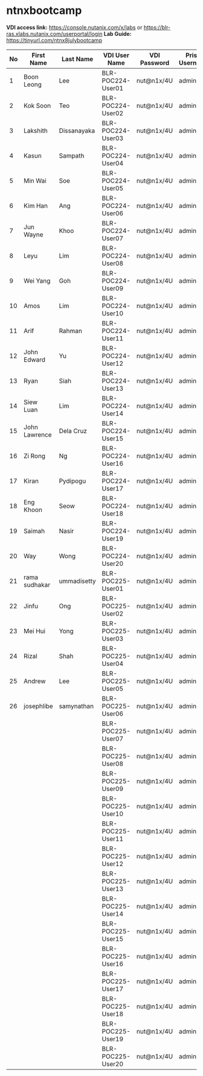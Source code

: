# ntnxbootcamp
**VDI access link:** https://console.nutanix.com/x/labs or https://blr-ras.xlabs.nutanix.com/userportal/login
**Lab Guide:** https://tinyurl.com/ntnx8julybootcamp

| No | First Name    | Last Name   | VDI User Name     | VDI Password | Prism Username | Prism Password | Prism Element IP                                           | Prism Central IP                                          |
| -- | ------------- | ----------- | ----------------- | ------------ | -------------- | -------------- | ---------------------------------------------------------- | --------------------------------------------------------- |
| 1  | Boon Leong    | Lee         | BLR-POC224-User01 | nut@n1x/4U   | admin          | nut@n1x/4U     | [https://10.136.224.37:9440/](https://10.136.224.37:9440/) | [https://10.136.224.39:9440](https://10.136.224.39:9440/) |
| 2  | Kok Soon      | Teo         | BLR-POC224-User02 | nut@n1x/4U   | admin          | nut@n1x/4U     | [https://10.136.224.37:9440/](https://10.136.224.37:9440/) | [https://10.136.224.39:9441](https://10.136.224.39:9440/) |
| 3  | Lakshith      | Dissanayaka | BLR-POC224-User03 | nut@n1x/4U   | admin          | nut@n1x/4U     | [https://10.136.224.37:9440/](https://10.136.224.37:9440/) | [https://10.136.224.39:9442](https://10.136.224.39:9440/) |
| 4  | Kasun         | Sampath     | BLR-POC224-User04 | nut@n1x/4U   | admin          | nut@n1x/4U     | [https://10.136.224.37:9440/](https://10.136.224.37:9440/) | [https://10.136.224.39:9443](https://10.136.224.39:9440/) |
| 5  | Min Wai       | Soe         | BLR-POC224-User05 | nut@n1x/4U   | admin          | nut@n1x/4U     | [https://10.136.224.37:9440/](https://10.136.224.37:9440/) | [https://10.136.224.39:9444](https://10.136.224.39:9440/) |
| 6  | Kim Han       | Ang         | BLR-POC224-User06 | nut@n1x/4U   | admin          | nut@n1x/4U     | [https://10.136.224.37:9440/](https://10.136.224.37:9440/) | [https://10.136.224.39:9445](https://10.136.224.39:9440/) |
| 7  | Jun Wayne     | Khoo        | BLR-POC224-User07 | nut@n1x/4U   | admin          | nut@n1x/4U     | [https://10.136.224.37:9440/](https://10.136.224.37:9440/) | [https://10.136.224.39:9446](https://10.136.224.39:9440/) |
| 8  | Leyu          | Lim         | BLR-POC224-User08 | nut@n1x/4U   | admin          | nut@n1x/4U     | [https://10.136.224.37:9440/](https://10.136.224.37:9440/) | [https://10.136.224.39:9447](https://10.136.224.39:9440/) |
| 9  | Wei Yang      | Goh         | BLR-POC224-User09 | nut@n1x/4U   | admin          | nut@n1x/4U     | [https://10.136.224.37:9440/](https://10.136.224.37:9440/) | [https://10.136.224.39:9448](https://10.136.224.39:9440/) |
| 10 | Amos          | Lim         | BLR-POC224-User10 | nut@n1x/4U   | admin          | nut@n1x/4U     | [https://10.136.224.37:9440/](https://10.136.224.37:9440/) | [https://10.136.224.39:9449](https://10.136.224.39:9440/) |
| 11 | Arif          | Rahman      | BLR-POC224-User11 | nut@n1x/4U   | admin          | nut@n1x/4U     | [https://10.136.224.37:9440/](https://10.136.224.37:9440/) | [https://10.136.224.39:9450](https://10.136.224.39:9440/) |
| 12 | John Edward   | Yu          | BLR-POC224-User12 | nut@n1x/4U   | admin          | nut@n1x/4U     | [https://10.136.224.37:9440/](https://10.136.224.37:9440/) | [https://10.136.224.39:9451](https://10.136.224.39:9440/) |
| 13 | Ryan          | Siah        | BLR-POC224-User13 | nut@n1x/4U   | admin          | nut@n1x/4U     | [https://10.136.224.37:9440/](https://10.136.224.37:9440/) | [https://10.136.224.39:9452](https://10.136.224.39:9440/) |
| 14 | Siew Luan     | Lim         | BLR-POC224-User14 | nut@n1x/4U   | admin          | nut@n1x/4U     | [https://10.136.224.37:9440/](https://10.136.224.37:9440/) | [https://10.136.224.39:9453](https://10.136.224.39:9440/) |
| 15 | John Lawrence | Dela Cruz   | BLR-POC224-User15 | nut@n1x/4U   | admin          | nut@n1x/4U     | [https://10.136.224.37:9440/](https://10.136.224.37:9440/) | [https://10.136.224.39:9454](https://10.136.224.39:9440/) |
| 16 | Zi Rong       | Ng          | BLR-POC224-User16 | nut@n1x/4U   | admin          | nut@n1x/4U     | [https://10.136.224.37:9440/](https://10.136.224.37:9440/) | [https://10.136.224.39:9455](https://10.136.224.39:9440/) |
| 17 | Kiran         | Pydipogu    | BLR-POC224-User17 | nut@n1x/4U   | admin          | nut@n1x/4U     | [https://10.136.224.37:9440/](https://10.136.224.37:9440/) | [https://10.136.224.39:9456](https://10.136.224.39:9440/) |
| 18 | Eng Khoon     | Seow        | BLR-POC224-User18 | nut@n1x/4U   | admin          | nut@n1x/4U     | [https://10.136.224.37:9440/](https://10.136.224.37:9440/) | [https://10.136.224.39:9457](https://10.136.224.39:9440/) |
| 19 | Saimah        | Nasir       | BLR-POC224-User19 | nut@n1x/4U   | admin          | nut@n1x/4U     | [https://10.136.224.37:9440/](https://10.136.224.37:9440/) | [https://10.136.224.39:9458](https://10.136.224.39:9440/) |
| 20 | Way           | Wong        | BLR-POC224-User20 | nut@n1x/4U   | admin          | nut@n1x/4U     | [https://10.136.224.37:9440/](https://10.136.224.37:9440/) | [https://10.136.224.39:9459](https://10.136.224.39:9440/) |
| 21 | rama sudhakar | ummadisetty | BLR-POC225-User01 | nut@n1x/4U   | admin          | nut@n1x/4U     | [https://10.136.225.37:9440](https://10.136.225.37:9440/)  | [https://10.136.225.39:9440](https://10.136.225.39:9440/) |
| 22 | Jinfu         | Ong         | BLR-POC225-User02 | nut@n1x/4U   | admin          | nut@n1x/4U     | [https://10.136.225.37:9440](https://10.136.225.37:9440/)  | [https://10.136.225.39:9440](https://10.136.225.39:9440/) |
| 23 | Mei Hui       | Yong        | BLR-POC225-User03 | nut@n1x/4U   | admin          | nut@n1x/4U     | [https://10.136.225.37:9440](https://10.136.225.37:9440/)  | [https://10.136.225.39:9440](https://10.136.225.39:9440/) |
| 24 | Rizal         | Shah        | BLR-POC225-User04 | nut@n1x/4U   | admin          | nut@n1x/4U     | [https://10.136.225.37:9440](https://10.136.225.37:9440/)  | [https://10.136.225.39:9440](https://10.136.225.39:9440/) |
| 25 | Andrew        | Lee         | BLR-POC225-User05 | nut@n1x/4U   | admin          | nut@n1x/4U     | [https://10.136.225.37:9440](https://10.136.225.37:9440/)  | [https://10.136.225.39:9440](https://10.136.225.39:9440/) |
| 26 | josephlibe    | samynathan  | BLR-POC225-User06 | nut@n1x/4U   | admin          | nut@n1x/4U     | [https://10.136.225.37:9440](https://10.136.225.37:9440/)  | [https://10.136.225.39:9440](https://10.136.225.39:9440/) |
|    |               |             | BLR-POC225-User07 | nut@n1x/4U   | admin          | nut@n1x/4U     | [https://10.136.225.37:9440](https://10.136.225.37:9440/)  | [https://10.136.225.39:9440](https://10.136.225.39:9440/) |
|    |               |             | BLR-POC225-User08 | nut@n1x/4U   | admin          | nut@n1x/4U     | [https://10.136.225.37:9440](https://10.136.225.37:9440/)  | [https://10.136.225.39:9440](https://10.136.225.39:9440/) |
|    |               |             | BLR-POC225-User09 | nut@n1x/4U   | admin          | nut@n1x/4U     | [https://10.136.225.37:9440](https://10.136.225.37:9440/)  | [https://10.136.225.39:9440](https://10.136.225.39:9440/) |
|    |               |             | BLR-POC225-User10 | nut@n1x/4U   | admin          | nut@n1x/4U     | [https://10.136.225.37:9440](https://10.136.225.37:9440/)  | [https://10.136.225.39:9440](https://10.136.225.39:9440/) |
|    |               |             | BLR-POC225-User11 | nut@n1x/4U   | admin          | nut@n1x/4U     | [https://10.136.225.37:9440](https://10.136.225.37:9440/)  | [https://10.136.225.39:9440](https://10.136.225.39:9440/) |
|    |               |             | BLR-POC225-User12 | nut@n1x/4U   | admin          | nut@n1x/4U     | [https://10.136.225.37:9440](https://10.136.225.37:9440/)  | [https://10.136.225.39:9440](https://10.136.225.39:9440/) |
|    |               |             | BLR-POC225-User13 | nut@n1x/4U   | admin          | nut@n1x/4U     | [https://10.136.225.37:9440](https://10.136.225.37:9440/)  | [https://10.136.225.39:9440](https://10.136.225.39:9440/) |
|    |               |             | BLR-POC225-User14 | nut@n1x/4U   | admin          | nut@n1x/4U     | [https://10.136.225.37:9440](https://10.136.225.37:9440/)  | [https://10.136.225.39:9440](https://10.136.225.39:9440/) |
|    |               |             | BLR-POC225-User15 | nut@n1x/4U   | admin          | nut@n1x/4U     | [https://10.136.225.37:9440](https://10.136.225.37:9440/)  | [https://10.136.225.39:9440](https://10.136.225.39:9440/) |
|    |               |             | BLR-POC225-User16 | nut@n1x/4U   | admin          | nut@n1x/4U     | [https://10.136.225.37:9440](https://10.136.225.37:9440/)  | [https://10.136.225.39:9440](https://10.136.225.39:9440/) |
|    |               |             | BLR-POC225-User17 | nut@n1x/4U   | admin          | nut@n1x/4U     | [https://10.136.225.37:9440](https://10.136.225.37:9440/)  | [https://10.136.225.39:9440](https://10.136.225.39:9440/) |
|    |               |             | BLR-POC225-User18 | nut@n1x/4U   | admin          | nut@n1x/4U     | [https://10.136.225.37:9440](https://10.136.225.37:9440/)  | [https://10.136.225.39:9440](https://10.136.225.39:9440/) |
|    |               |             | BLR-POC225-User19 | nut@n1x/4U   | admin          | nut@n1x/4U     | [https://10.136.225.37:9440](https://10.136.225.37:9440/)  | [https://10.136.225.39:9440](https://10.136.225.39:9440/) |
|    |               |             | BLR-POC225-User20 | nut@n1x/4U   | admin          | nut@n1x/4U     | [https://10.136.225.37:9440](https://10.136.225.37:9440/)  | [https://10.136.225.39:9440](https://10.136.225.39:9440/) |
